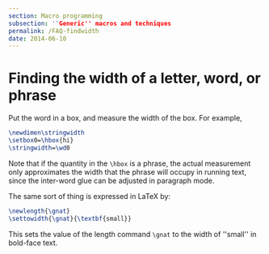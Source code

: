 ```yaml
---
section: Macro programming
subsection: ''Generic'' macros and techniques
permalink: /FAQ-findwidth
date: 2014-06-10
---
```


# Finding the width of a letter, word, or phrase

Put the word in a box, and measure the width of the box. For example,
```latex
\newdimen\stringwidth
\setbox0=\hbox{hi}
\stringwidth=\wd0
```
Note that if the quantity in the `\hbox` is a phrase, the actual
measurement only approximates the width that the phrase will occupy in
running text, since the inter-word glue can be adjusted in paragraph
mode.

The same sort of thing is expressed in LaTeX by:
```latex
\newlength{\gnat}
\settowidth{\gnat}{\textbf{small}}
```
This sets the value of the length command `\gnat` to the width of ''small''
in bold-face text.

